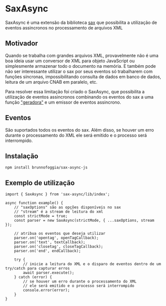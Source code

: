 # SaxAsync

SaxAsync é uma extensão da biblioteca [sax](https://github.com/isaacs/sax-js) que possibilita a 
utilização de eventos assincronos no processamento de arquivos XML

## Motivador

Quando se trabalha com grandes arquivos XML, provavelmente não é uma boa ideia usar um conversor 
de XML para objeto JavaScript ou simplesmente armazenar todo o documento na memória. E também pode
não ser interessante utilizar o sax por seus eventos só trabalharem com funções síncronas, impossibilitando
consulta de dados em banco de dados, leitura de um arquivo CNAB em paralelo, etc.

Para resolver essa limitação foi criado o SaxAsync, que possibilita a utilização de eventos assincronos combinando
os eventos do sax a uma função ["geradora"](https://developer.mozilla.org/en-US/docs/Web/JavaScript/Reference/Statements/function*) 
e um emissor de eventos assincrono.

## Eventos

São suportados todos os eventos do sax. Além disso, se houver um erro durante o processamento do XML 
ele será emitido e o processo será interrompido.

## Instalação

```
npm install brunnofoggia/sax-async-js
```

## Exemplo de utilização

```
import { SaxAsync } from 'sax-async/lib/index';

async function example() {
    // "saxOptions" são as opções disponíveis no sax
    // "stream" é a stream de leitura do xml
    const strictMode = true;
    const parser = new SaxAsync(strictMode, { ...saxOptions, stream });

    // atribua os eventos que deseja utilizar
    parser.on('opentag', openTagCallback);
    parser.on('text', textCallback);
    parser.on('closetag', closeTagCallback);
    parser.on('end', endCallback);

    try {
        // inicie a leitura do XML e o disparo de eventos dentro de um try/catch para capturar erros
        await parser.execute();
    } catch (error) {
        // se houver um erro durante o processamento do XML
        // ele será emitido e o processo será interrompido
        console.error(error);
    }
}
```